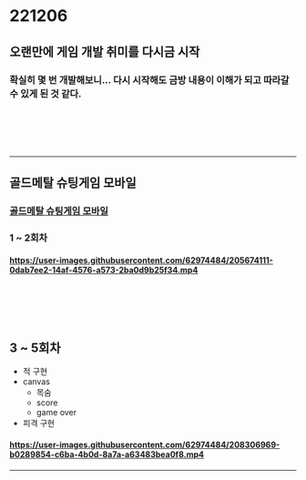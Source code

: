 # 221206
## 오랜만에 게임 개발 취미를 다시금 시작
### 확실히 몇 번 개발해보니... 다시 시작해도 금방 내용이 이해가 되고 따라갈 수 있게 된 것 같다.
### <br/><br/><br/>

-----------------------------------------------------------------------
## 골드메탈 슈팅게임 모바일
### [골드메탈 슈팅게임 모바일](https://www.youtube.com/watch?v=JUG0GnsJHQw&list=PLO-mt5Iu5TeYtWvM9eN-xnwRbyUAMWd3b&index=2)
### 1 ~ 2회차
#### https://user-images.githubusercontent.com/62974484/205674111-0dab7ee2-14af-4576-a573-2ba0d9b25f34.mp4

### <br/><br/><br/>

## 3 ~ 5회차
- 적 구현
- canvas
  - 목숨
  - score
  - game over
- 피격 구현
#### https://user-images.githubusercontent.com/62974484/208306969-b0289854-c6ba-4b0d-8a7a-a63483bea0f8.mp4














-----------------------------------------------------------------------
